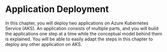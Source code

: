 # Application Deployment 

In this chapter, you will deploy two applications on Azure Kubernetes Service (AKS). An application consists of multiple parts, and you will build the applications one step at a time while the conceptual model behind them is explained. You will be able to easily adapt the steps in this chapter to deploy any other application on AKS.